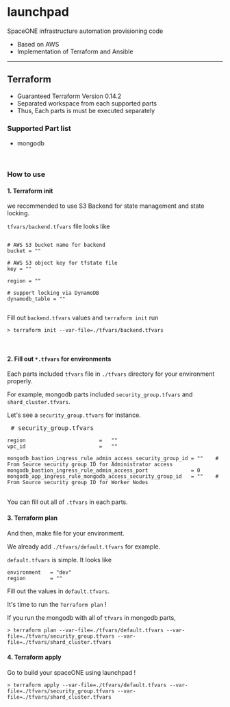 # launchpad

SpaceONE infrastructure automation provisioning code

* Based on AWS
* Implementation of Terraform and Ansible

<hr/>

## Terraform

* Guaranteed Terraform Version 0.14.2
* Separated workspace from each supported parts
* Thus, Each parts is must be executed separately

### Supported Part list
* mongodb



<br/>

### How to use

#### 1. Terraform init

we recommended to use S3 Backend for state management and state locking.

`tfvars/backend.tfvars` file looks like

<pre>
<code>
# AWS S3 bucket name for backend
bucket = ""

# AWS S3 object key for tfstate file
key = ""

region = ""

# support locking via DynamoDB
dynamodb_table = ""

</code></pre>

Fill out `backend.tfvars` values and `terraform init` run

<pre>
<code>> terraform init --var-file=./tfvars/backend.tfvars</code>
</pre>

<br/>

#### 2. Fill out `*.tfvars` for environments

Each parts included `tfvars` file in `./tfvars` directory for your environment properly.

For example, mongodb parts included `security_group.tfvars` and `shard_cluster.tfvars`.

Let's see a `security_group.tfvars` for instance.
<pre> # security_group.tfvars
<code>
region                        =   ""
vpc_id                        =   ""

mongodb_bastion_ingress_rule_admin_access_security_group_id = ""    # From Source security group ID for Administrator access
mongodb_bastion_ingress_rule_admin_access_port              = 0
mongodb_app_ingress_rule_mongodb_access_security_group_id   = ""    # From Source security group ID for Worker Nodes
</code>
</pre>

You can fill out all of `.tfvars` in each parts.

#### 3. Terraform plan

And then, make file for your environment.

We already add `./tfvars/default.tfvars` for example.

`default.tfvars` is simple. It looks like

<pre>
<code>environment   = "dev"
region        = ""</code>
</pre>

Fill out the values in `default.tfvars`.

It's time to run the `Terraform plan` !

If you run the mongodb with all of `tfvars` in mongodb parts,  
<pre>
<code>> terraform plan --var-file=./tfvars/default.tfvars --var-file=./tfvars/security_group.tfvars --var-file=./tfvars/shard_cluster.tfvars</code>
</pre>


#### 4. Terraform apply

Go to build your spaceONE using launchpad !
<pre>
<code>> terraform apply --var-file=./tfvars/default.tfvars --var-file=./tfvars/security_group.tfvars --var-file=./tfvars/shard_cluster.tfvars</code>
</pre>


